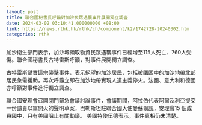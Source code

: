 ```yaml
---
layout: post
title: 聯合國秘書長呼籲對加沙民眾遇襲事件展開獨立調查
date: 2024-03-02 03:10:41.000000000 +08:00
link: https://news.rthk.hk/rthk/ch/component/k2/1742728-20240302.htm
categories: rthk
---
```


加沙衛生部門表示，加沙城領取物資民眾遇襲事件已經增至115人死亡、760人受傷。聯合國秘書長古特雷斯呼籲，對事件展開獨立調查。

古特雷斯譴責這宗襲擊事件，表示絕望的加沙居民，包括被圍困中的加沙地帶北部居民急需援助，再次呼籲立即在加沙地帶實現人道主義停火。法國、意大利和德國亦呼籲對事件進行獨立調查。

聯合國安理會召開閉門緊急會議討論事件，會議期間，阿拉伯代表阿爾及利亞提交一份譴責以軍開火的聲明草案，巴勒斯坦駐聯合國大使曼蘇爾說，安理會15 個成員國中，只有美國阻止有關動議。 美國特使伍德表示，事件真相仍未清楚。
